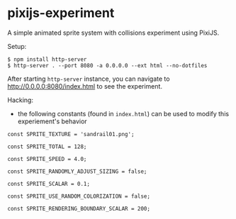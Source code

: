 # pixijs-experiment
A simple animated sprite system with collisions experiment using PixiJS.


Setup:

```
$ npm install http-server
$ http-server . --port 8080 -a 0.0.0.0 --ext html --no-dotfiles
```

After starting `http-server` instance, you can navigate to http://0.0.0.0:8080/index.html to see the experiment.

Hacking:

- the following constants (found in `index.html`) can be used to modify this experiement's behavior

```
const SPRITE_TEXTURE = 'sandrail01.png';

const SPRITE_TOTAL = 128;

const SPRITE_SPEED = 4.0;

const SPRITE_RANDOMLY_ADJUST_SIZING = false;

const SPRITE_SCALAR = 0.1;

const SPRITE_USE_RANDOM_COLORIZATION = false;

const SPRITE_RENDERING_BOUNDARY_SCALAR = 200;
```
